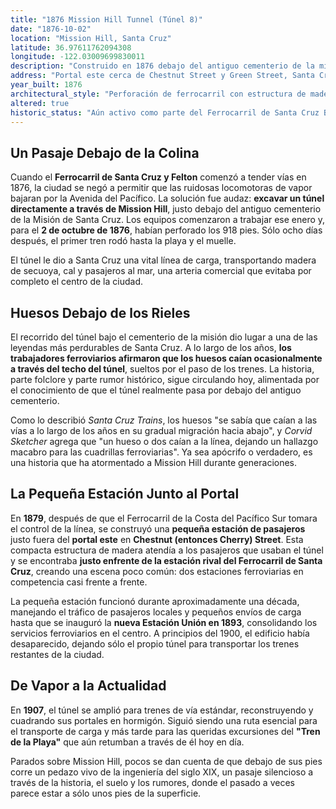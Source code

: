 ```yaml
---
title: "1876 Mission Hill Tunnel (Túnel 8)"
date: "1876-10-02"
location: "Mission Hill, Santa Cruz"
latitude: 36.97611762094308
longitude: -122.03009699830011
description: "Construido en 1876 debajo del antiguo cementerio de la misión, este túnel de 918 pies de largo conectaba el Ferrocarril de Santa Cruz y Felton al muelle sin enviar locomotoras por la Avenida del Pacífico. Todavía en uso hoy en día, es el último túnel de ferrocarril en funcionamiento en el Condado de Santa Cruz."
address: "Portal este cerca de Chestnut Street y Green Street, Santa Cruz, California"
year_built: 1876
architectural_style: "Perforación de ferrocarril con estructura de madera, portales de hormigón más tarde"
altered: true
historic_status: "Aún activo como parte del Ferrocarril de Santa Cruz Big Trees y Pacífico; el único túnel de ferrocarril original del condado que sigue en servicio"
---
```


## Un Pasaje Debajo de la Colina

Cuando el **Ferrocarril de Santa Cruz y Felton** comenzó a tender vías en 1876, la ciudad se negó a permitir que las ruidosas locomotoras de vapor bajaran por la Avenida del Pacífico. La solución fue audaz: **excavar un túnel directamente a través de Mission Hill**, justo debajo del antiguo cementerio de la Misión de Santa Cruz. Los equipos comenzaron a trabajar ese enero y, para el **2 de octubre de 1876**, habían perforado los 918 pies. Sólo ocho días después, el primer tren rodó hasta la playa y el muelle.

El túnel le dio a Santa Cruz una vital línea de carga, transportando madera de secuoya, cal y pasajeros al mar, una arteria comercial que evitaba por completo el centro de la ciudad.

## Huesos Debajo de los Rieles

El recorrido del túnel bajo el cementerio de la misión dio lugar a una de las leyendas más perdurables de Santa Cruz. A lo largo de los años, **los trabajadores ferroviarios afirmaron que los huesos caían ocasionalmente a través del techo del túnel**, sueltos por el paso de los trenes. La historia, parte folclore y parte rumor histórico, sigue circulando hoy, alimentada por el conocimiento de que el túnel realmente pasa por debajo del antiguo cementerio.

Como lo describió *Santa Cruz Trains*, los huesos "se sabía que caían a las vías a lo largo de los años en su gradual migración hacia abajo", y *Corvid Sketcher* agrega que "un hueso o dos caían a la línea, dejando un hallazgo macabro para las cuadrillas ferroviarias". Ya sea apócrifo o verdadero, es una historia que ha atormentado a Mission Hill durante generaciones.

## La Pequeña Estación Junto al Portal

En **1879**, después de que el Ferrocarril de la Costa del Pacífico Sur tomara el control de la línea, se construyó una **pequeña estación de pasajeros** justo fuera del **portal este** en **Chestnut (entonces Cherry) Street**. Esta compacta estructura de madera atendía a los pasajeros que usaban el túnel y se encontraba **justo enfrente de la estación rival del Ferrocarril de Santa Cruz**, creando una escena poco común: dos estaciones ferroviarias en competencia casi frente a frente.

La pequeña estación funcionó durante aproximadamente una década, manejando el tráfico de pasajeros locales y pequeños envíos de carga hasta que se inauguró la **nueva Estación Unión en 1893**, consolidando los servicios ferroviarios en el centro. A principios del 1900, el edificio había desaparecido, dejando sólo el propio túnel para transportar los trenes restantes de la ciudad.

## De Vapor a la Actualidad

En **1907**, el túnel se amplió para trenes de vía estándar, reconstruyendo y cuadrando sus portales en hormigón. Siguió siendo una ruta esencial para el transporte de carga y más tarde para las queridas excursiones del **"Tren de la Playa"** que aún retumban a través de él hoy en día.

Parados sobre Mission Hill, pocos se dan cuenta de que debajo de sus pies corre un pedazo vivo de la ingeniería del siglo XIX, un pasaje silencioso a través de la historia, el suelo y los rumores, donde el pasado a veces parece estar a sólo unos pies de la superficie.